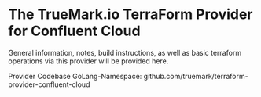 # The TrueMark.io TerraForm Provider for Confluent Cloud

General information, notes, build instructions, as well as basic terraform 
operations via this provider will be provided here. 

Provider Codebase GoLang-Namespace: github.com/truemark/terraform-provider-confluent-cloud 